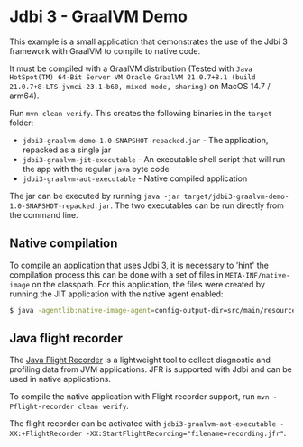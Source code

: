 # Jdbi 3 - GraalVM Demo

This example is a small application that demonstrates the use of the Jdbi 3 framework with GraalVM to compile to native code.

It must be compiled with a GraalVM distribution (Tested with `Java HotSpot(TM) 64-Bit Server VM Oracle GraalVM 21.0.7+8.1 (build 21.0.7+8-LTS-jvmci-23.1-b60, mixed mode, sharing)` on MacOS 14.7 / arm64).

Run `mvn clean verify`. This creates the following binaries in the `target` folder:

- `jdbi3-graalvm-demo-1.0-SNAPSHOT-repacked.jar` - The application, repacked as a single jar
- `jdbi3-graalvm-jit-executable`                 - An executable shell script that will run the app with the regular `java` byte code
- `jdbi3-graalvm-aot-executable`                 - Native compiled application

The jar can be executed by running `java -jar target/jdbi3-graalvm-demo-1.0-SNAPSHOT-repacked.jar`. The two executables can be run directly from the command line.


## Native compilation

To compile an application that uses Jdbi 3, it is necessary to 'hint' the compilation process this can be done with a set of files in `META-INF/native-image` on the classpath. For this application, the files were created by running the JIT application with the native agent enabled:

``` bash
$ java -agentlib:native-image-agent=config-output-dir=src/main/resources/META-INF/native-image,config-write-period-secs=30,config-write-initial-delay-secs=5 -jar target/jdbi3-graalvm-demo-1.0-SNAPSHOT-repacked.jar
```


## Java flight recorder

The [Java Flight Recorder](https://docs.oracle.com/javacomponents/jmc-5-4/jfr-runtime-guide/about.htm#JFRUH170) is a lightweight tool to collect diagnostic and profiling data from JVM applications. JFR is supported with Jdbi and can be used in native applications.

To compile the native application with Flight recorder support, run `mvn -Pflight-recorder clean verify`.

The flight recorder can be activated with `jdbi3-graalvm-aot-executable -XX:+FlightRecorder -XX:StartFlightRecording="filename=recording.jfr"`.
